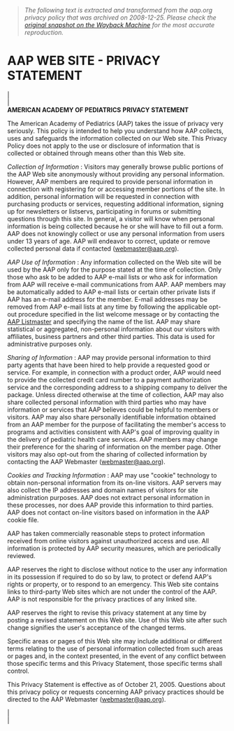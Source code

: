 > *The following text is extracted and transformed from the aap.org privacy policy that was archived on 2008-12-25. Please check the [original snapshot on the Wayback Machine](https://web.archive.org/web/20081225031155id_/http%3A//www.aap.org/about/privacystmt.htm) for the most accurate reproduction.*

# AAP WEB SITE - PRIVACY STATEMENT

  
|    
|   
**AMERICAN ACADEMY OF PEDIATRICS** **PRIVACY STATEMENT**

The American Academy of Pediatrics (AAP) takes the issue of privacy very seriously. This policy is intended to help you understand how AAP collects, uses and safeguards the information collected on our Web site. This Privacy Policy does not apply to the use or disclosure of information that is collected or obtained through means other than this Web site. 

_Collection of Information_ : Visitors may generally browse public portions of the AAP Web site anonymously without providing any personal information. However, AAP members are required to provide personal information in connection with registering for or accessing member portions of the site. In addition, personal information will be requested in connection with purchasing products or services, requesting additional information, signing up for newsletters or listservs, participating in forums or submitting questions through this site. In general, a visitor will know when personal information is being collected because he or she will have to fill out a form. AAP does not knowingly collect or use any personal information from users under 13 years of age. AAP will endeavor to correct, update or remove collected personal data if contacted (webmaster@aap.org). 

_AAP Use of Information_ : Any information collected on the Web site will be used by the AAP only for the purpose stated at the time of collection. Only those who ask to be added to AAP e-mail lists or who ask for information from AAP will receive e-mail communications from AAP. AAP members may be automatically added to AAP e-mail lists or certain other private lists if AAP has an e-mail address for the member. E-mail addresses may be removed from AAP e-mail lists at any time by following the applicable opt-out procedure specified in the list welcome message or by contacting the [AAP Listmaster](mailto:listmaster@aap.org) and specifying the name of the list. AAP may share statistical or aggregated, non-personal information about our visitors with affiliates, business partners and other third parties. This data is used for administrative purposes only. 

_Sharing of Information_ : AAP may provide personal information to third party agents that have been hired to help provide a requested good or service. For example, in connection with a product order, AAP would need to provide the collected credit card number to a payment authorization service and the corresponding address to a shipping company to deliver the package. Unless directed otherwise at the time of collection, AAP may also share collected personal information with third parties who may have information or services that AAP believes could be helpful to members or visitors. AAP may also share personally identifiable information obtained from an AAP member for the purpose of facilitating the member's access to programs and activities consistent with AAP's goal of improving quality in the delivery of pediatric health care services. AAP members may change their preference for the sharing of information on the member page. Other visitors may also opt-out from the sharing of collected information by contacting the AAP Webmaster (webmaster@aap.org). 

_Cookies and Tracking Information_ : AAP may use "cookie" technology to obtain non-personal information from its on-line visitors. AAP servers may also collect the IP addresses and domain names of visitors for site administration purposes. AAP does not extract personal information in these processes, nor does AAP provide this information to third parties. AAP does not contact on-line visitors based on information in the AAP cookie file. 

AAP has taken commercially reasonable steps to protect information received from online visitors against unauthorized access and use. All information is protected by AAP security measures, which are periodically reviewed. 

AAP reserves the right to disclose without notice to the user any information in its possession if required to do so by law, to protect or defend AAP's rights or property, or to respond to an emergency. This Web site contains links to third-party Web sites which are not under the control of the AAP. AAP is not responsible for the privacy practices of any linked site. 

AAP reserves the right to revise this privacy statement at any time by posting a revised statement on this Web site. Use of this Web site after such change signifies the user's acceptance of the changed terms. 

Specific areas or pages of this Web site may include additional or different terms relating to the use of personal information collected from such areas or pages and, in the context presented, in the event of any conflict between those specific terms and this Privacy Statement, those specific terms shall control. 

This Privacy Statement is effective as of October 21, 2005. Questions about this privacy policy or requests concerning AAP privacy practices should be directed to the AAP Webmaster (webmaster@aap.org). 

|    
|    

